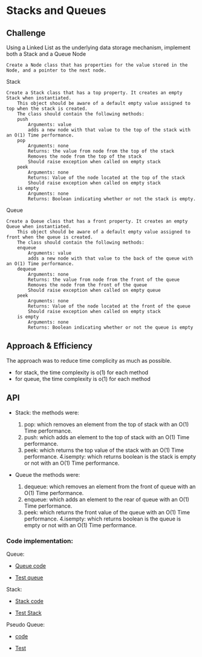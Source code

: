 # Stacks and Queues
<!-- Short summary or background information -->

## Challenge

Using a Linked List as the underlying data storage mechanism, implement both a Stack and a Queue
Node

    Create a Node class that has properties for the value stored in the Node, and a pointer to the next node.

Stack

    Create a Stack class that has a top property. It creates an empty Stack when instantiated.
        This object should be aware of a default empty value assigned to top when the stack is created.
        The class should contain the following methods:
        push
            Arguments: value
            adds a new node with that value to the top of the stack with an O(1) Time performance.
        pop
            Arguments: none
            Returns: the value from node from the top of the stack
            Removes the node from the top of the stack
            Should raise exception when called on empty stack
        peek
            Arguments: none
            Returns: Value of the node located at the top of the stack
            Should raise exception when called on empty stack
        is empty
            Arguments: none
            Returns: Boolean indicating whether or not the stack is empty.

Queue

    Create a Queue class that has a front property. It creates an empty Queue when instantiated.
        This object should be aware of a default empty value assigned to front when the queue is created.
        The class should contain the following methods:
        enqueue
            Arguments: value
            adds a new node with that value to the back of the queue with an O(1) Time performance.
        dequeue
            Arguments: none
            Returns: the value from node from the front of the queue
            Removes the node from the front of the queue
            Should raise exception when called on empty queue
        peek
            Arguments: none
            Returns: Value of the node located at the front of the queue
            Should raise exception when called on empty stack
        is empty
            Arguments: none
            Returns: Boolean indicating whether or not the queue is empty


## Approach & Efficiency

The approach was to reduce time complicity as much as possible.
 
- for stack, the time complexity is o(1) for each method
- for queue, the time complexity is o(1) for each method


## API
<!-- Description of each method publicly available to your Stack and Queue-->
- Stack:
    the methods were:
    1. pop: which removes an element from the top of stack with an O(1) Time performance.
    2. push: which adds an element to the top of stack with an O(1) Time performance.
    3. peek: which returns the top value of the stack with an O(1) Time performance.
    4.isempty: which returns boolean is the stack is empty or not with an O(1) Time performance.

- Queue
    the methods were:
    1. dequeue: which removes an element from the front of queue with an O(1) Time performance.
    2. enqueue: which adds an element to the rear of queue with an O(1) Time performance.
    3. peek: which returns the front value of the queue with an O(1) Time performance.
    4.isempty: which returns boolean is the queue is empty or not with an O(1) Time performance.

### Code implementation:

Queue: 

- [Queue code](/code401/stack-and-queue/stack_and_queue/queue.py)

- [Test queue](/code401/stack-and-queue/tests/test_queue.py)

Stack:

- [Stack code](/code401/stack-and-queue/stack_and_queue/stack.py)

- [Test Stack](/code401/stack-and-queue/tests/test_stack.py)

Pseudo Queue:

- [code](/code401/stack-and-queue/stack_and_queue/pseudo_queue.py)

- [Test](/code401/stack-and-queue/tests/test_pseudo_queue.py)
